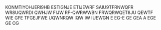 KONMTIYOHJERI9HB ESTIGNJE ETIJEWRF SAIU9TFRNWQFR WR8UQWRDI QWHJW FIJW RF-QWRWWBN FRWQRWQET8JU QEWTF WIE GFE TFGEJFWE UQWNRQW IQW IW IUEWGN E EG-E GE GEA A EGE GE OG 